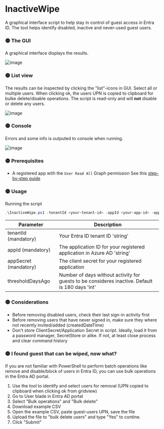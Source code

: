 # InactiveWipe
A graphical interface script to help stay in control of guest access in Entra ID.
The tool helps identify disabled, inactive and never-used guest users.


### 🟡 The GUI
A graphical interface displays the results.

![image](https://github.com/user-attachments/assets/7b414811-6545-4f0d-ac55-d272885c859b)


### 🟡 List view
The results can be inspected by clicking the "list"-icons in GUI. Select all or multiple users.
When clicking ok, the users UPN is copied to clipboard for bulke delete/disable operations. The script is read-only and will **not** disable or delete any users.

![image](https://github.com/user-attachments/assets/644e3577-ed85-41bf-9bcc-65a333b23968)


### 🟡 Console
Errors and some info is outputed to console when running.

![image](https://github.com/user-attachments/assets/35e2d01a-1baf-449f-a04d-c6fe2b147f58)


### 🟡 Prerequisites
* A registered app with the `User Read All` Graph permission
See this [step-by-step guide](https://github.com/erlwes/InactiveWipe/blob/main/AppRegistration.md)


### 🟡 Usage
Running the script
```PowerShell
.\InactiveWipe.ps1 -tenantId <your-tenant-id> -appId <your-app-id> -appSecret <your-app-secret>
```

Parameter | Description
--- | ---
tenantId (mandatory) | Your Entra ID tenant ID 'string'
appId (mandatory) | The application ID for your registered application in Azure AD 'string'
appSecret (mandatory) | The client secret for your registered application
thresholdDaysAgo | Number of days without activity for guests to be consideres inactive. Default is 180 days 'int'


### 🟡 Considerations
* Before removing disabled users, check their last sign-in activity first
* Before removing users that have never signed in, make sure they where not recently invited/added (createdDateTime)
* Don't store ClientSecret/Application Secret in script. Ideally, load it from a password manager, SecretStore or alike. If not, at least close process and clear command history

### 🟡 I found guest that can be wiped, now what?
If you are not familiar with PowerShell to perform batch operations like remove and disable/block of users in Entra ID, you can use bulk operations in the Entra AD portal.

1. Use the tool to identify and select users for removal (UPN copied to clipboard when clicking ok from gridview)
2. Go to User blade in Entra AD portal
3. Select "Bulk operations" and "Bulk delete"
4. Download example CSV
5. Open the example CSV, paste guest-users UPN, save the file
6. Upload the file to "bulk delete users" and type "Yes" to contine.
7. Click "Submit"
